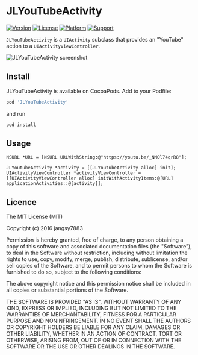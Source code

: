 # JLYouTubeActivity

[![Version](https://img.shields.io/cocoapods/v/JLYoutubeActivity.svg?style=flat)](http://cocoadocs.org/docsets/JLYoutubeActivity)
[![License](https://img.shields.io/cocoapods/l/JLYoutubeActivity.svg?style=flat)](http://cocoadocs.org/docsets/JLYoutubeActivity)
[![Platform](https://img.shields.io/cocoapods/p/JLYoutubeActivity.svg?style=flat)](http://cocoadocs.org/docsets/JLYoutubeActivity)
[![Support](https://img.shields.io/badge/support-iOS%208+-blue.svg?style=flat)](https://www.apple.com/nl/ios/)

`JLYouTubeActivity` is a `UIActivity` subclass that provides an "YouTube" action to a `UIActivityViewController`.

![JLYouTubeActivity screenshot](https://github.com/jangsy7883/JLYouTubeActivity/blob/master/ScreenShots/1.png?raw=true "JLYouTubeActivity screenshot")

## Install
JLYouTubeActivity is available on CocoaPods. Add to your Podfile:
```ruby
pod 'JLYouTubeActivity'
```
and run 
```bash
pod install
```

## Usage
```objc
NSURL *URL = [NSURL URLWithString:@"https://youtu.be/_NMQl74qrR8"];

JLYoutubeActivity *activity = [[JLYoutubeActivity alloc] init];
UIActivityViewController *activityViewController = [[UIActivityViewController alloc] initWithActivityItems:@[URL] applicationActivities::@[activity]];
```

## Licence 

The MIT License (MIT)

Copyright (c) 2016 jangsy7883

Permission is hereby granted, free of charge, to any person obtaining a copy
of this software and associated documentation files (the "Software"), to deal
in the Software without restriction, including without limitation the rights
to use, copy, modify, merge, publish, distribute, sublicense, and/or sell
copies of the Software, and to permit persons to whom the Software is
furnished to do so, subject to the following conditions:

The above copyright notice and this permission notice shall be included in all
copies or substantial portions of the Software.

THE SOFTWARE IS PROVIDED "AS IS", WITHOUT WARRANTY OF ANY KIND, EXPRESS OR
IMPLIED, INCLUDING BUT NOT LIMITED TO THE WARRANTIES OF MERCHANTABILITY,
FITNESS FOR A PARTICULAR PURPOSE AND NONINFRINGEMENT. IN NO EVENT SHALL THE
AUTHORS OR COPYRIGHT HOLDERS BE LIABLE FOR ANY CLAIM, DAMAGES OR OTHER
LIABILITY, WHETHER IN AN ACTION OF CONTRACT, TORT OR OTHERWISE, ARISING FROM,
OUT OF OR IN CONNECTION WITH THE SOFTWARE OR THE USE OR OTHER DEALINGS IN THE
SOFTWARE.
